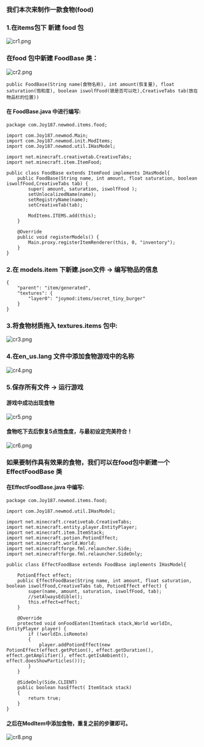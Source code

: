 ### 我们本次来制作一款食物(food)

### 1.在items包下 新建 food 包
![cr1.png](https://cdn.acwing.com/media/article/image/2021/05/14/39383_5a2fd468b4-cr1.png)  
### 在food 包中新建 FoodBase 类：
![cr2.png](https://cdn.acwing.com/media/article/image/2021/05/14/39383_5de40532b4-cr2.png) 
```
public FoodBase(String name(食物名称), int amount(恢复量), float saturation(饱和度), boolean iswolfFood(狼是否可以吃),CreativeTabs tab(放在物品栏的位置))
```
#### 在 FoodBase.java 中进行编写:
```
package com.Joy187.newmod.items.food;

import com.Joy187.newmod.Main;
import com.Joy187.newmod.init.ModItems;
import com.Joy187.newmod.util.IHasModel;

import net.minecraft.creativetab.CreativeTabs;
import net.minecraft.item.ItemFood;

public class FoodBase extends ItemFood implements IHasModel{
	public FoodBase(String name, int amount, float saturation, boolean iswolfFood,CreativeTabs tab) {
		super( amount, saturation, iswolfFood );
		setUnlocalizedName(name);
		setRegistryName(name);
		setCreativeTab(tab);
		
		ModItems.ITEMS.add(this);
	}
	
	@Override
	public void registerModels() {
		Main.proxy.registerItemRenderer(this, 0, "inventory");
	}
}
```
### 2.在 models.item 下新建.json文件 -> 编写物品的信息
```
{
	"parent": "item/generated",
	"textures": {
		"layer0": "joymod:items/secret_tiny_burger"
	}
}
```
### 3.将食物材质拖入 textures.items 包中:
![cr3.png](https://cdn.acwing.com/media/article/image/2021/05/14/39383_f27eeda8b4-cr3.png) 

### 4.在en_us.lang 文件中添加食物游戏中的名称
![cr4.png](https://cdn.acwing.com/media/article/image/2021/05/14/39383_6b7d3875b4-cr4.png) 

### 5.保存所有文件 -> 运行游戏
#### 游戏中成功出现食物
![cr5.png](https://cdn.acwing.com/media/article/image/2021/05/14/39383_d71f6bb7b4-cr5.png) 
#### 食物吃下去后恢复5点饱食度，与最初设定完美符合！
![cr6.png](https://cdn.acwing.com/media/article/image/2021/05/14/39383_f69e02a3b4-cr6.png)


### 如果要制作具有效果的食物，我们可以在food包中新建一个 EffectFoodBase 类
#### 在EffectFoodBase.java 中编写:
```
package com.Joy187.newmod.items.food;

import com.Joy187.newmod.util.IHasModel;

import net.minecraft.creativetab.CreativeTabs;
import net.minecraft.entity.player.EntityPlayer;
import net.minecraft.item.ItemStack;
import net.minecraft.potion.PotionEffect;
import net.minecraft.world.World;
import net.minecraftforge.fml.relauncher.Side;
import net.minecraftforge.fml.relauncher.SideOnly;

public class EffectFoodBase extends FoodBase implements IHasModel{
	
	PotionEffect effect;
	public EffectFoodBase(String name, int amount, float saturation, boolean iswolfFood,CreativeTabs tab, PotionEffect effect) {
		super(name, amount, saturation, iswolfFood, tab);
		//setAlwaysEdible();
		this.effect=effect;
	}
	
	@Override
	protected void onFoodEaten(ItemStack stack,World worldIn, EntityPlayer player) {
		if (!worldIn.isRemote)
		{
			player.addPotionEffect(new PotionEffect(effect.getPotion(), effect.getDuration(), effect.getAmplifier(), effect.getIsAmbient(), effect.doesShowParticles()));
		}
	}
	
	@SideOnly(Side.CLIENT)
	public boolean hasEffect( ItemStack stack)
	{
		return true;
	}
}
```
#### 之后在ModItem中添加食物，重复之前的步骤即可。
![cr8.png](https://cdn.acwing.com/media/article/image/2021/05/14/39383_5a380c25b4-cr8.png)
